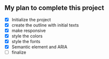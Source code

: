 ## My plan to complete this project

- [x] Initialize the project
- [x] create the outline with initial texts
- [x] make responsive
- [x] style the colors
- [x] style the fonts
- [x] Semantic element and ARIA 
- [ ] finalize